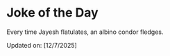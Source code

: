 # Joke of the Day

<!-- #joke -->
Every time Jayesh flatulates, an albino condor fledges.

Updated on: [12/7/2025]
<!-- #jokeEnd -->